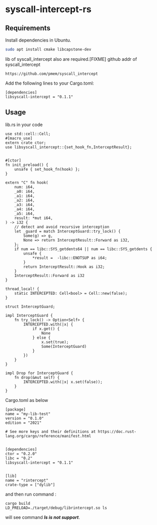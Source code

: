# syscall-intercept-rs

## Requirements

Install dependencies in Ubuntu.

```sh
sudo apt install cmake libcapstone-dev
```

lib of syscall_intercept also are required.[FIXME]
github addr of syscall_intercept 
```
https://github.com/pmem/syscall_intercept
```

Add the following lines to your Cargo.toml:

```
[dependencies]
libsyscall-intercept = "0.1.1"
```

## Usage 
lib.rs in your code
```
use std::cell::Cell;
#[macro_use]
extern crate ctor;
use libsyscall_intercept::{set_hook_fn,InterceptResult};


#[ctor]
fn init_preload() {
    unsafe { set_hook_fn(hook) };
}

extern "C" fn hook(
    num: i64,
    _a0: i64,
    _a1: i64,
    _a2: i64,
    _a3: i64,
    _a4: i64,
    _a5: i64,
    result: *mut i64,
) -> i32 {
    // detect and avoid recursive interception
    let _guard = match InterceptGuard::try_lock() {
        Some(g) => g,
        None => return InterceptResult::Forward as i32,
    };
    if num == libc::SYS_getdents64 || num == libc::SYS_getdents {
        unsafe {
            *result =  -libc::ENOTSUP as i64;
        } 
        return InterceptResult::Hook as i32;
    }
    InterceptResult::Forward as i32
}

thread_local! {
    static INTERCEPTED: Cell<bool> = Cell::new(false);
}

struct InterceptGuard;

impl InterceptGuard {
    fn try_lock() -> Option<Self> {
        INTERCEPTED.with(|x| {
            if x.get() {
                None
            } else {
                x.set(true);
                Some(InterceptGuard)
            }
        })
    }
}

impl Drop for InterceptGuard {
    fn drop(&mut self) {
        INTERCEPTED.with(|x| x.set(false));
    }
}
```

Cargo.toml as below
```
[package]
name = "my-lib-test"
version = "0.1.0"
edition = "2021"

# See more keys and their definitions at https://doc.rust-lang.org/cargo/reference/manifest.html


[dependencies]
ctor = "0.2.0"
libc = "0.2"
libsyscall-intercept = "0.1.1"


[lib]
name = "rintercept"
crate-type = ["dylib"]

```

and then run command : 
```
cargo build
LD_PRELOAD=./target/debug/librintercept.so ls
```
will see command ***ls is not support***.
